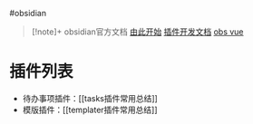 #obsidian 

> [!note]+ obsidian官方文档
> [由此开始](https://publish.obsidian.md/help-zh/)
> [插件开发文档](https://luhaifeng666.github.io/obsidian-plugin-docs-zh/zh2.0/)
> [obs vue](https://forum-zh.obsidian.md/t/topic/19904)
# 插件列表

- 待办事项插件：[[tasks插件常用总结]]
- 模版插件：[[templater插件常用总结]]